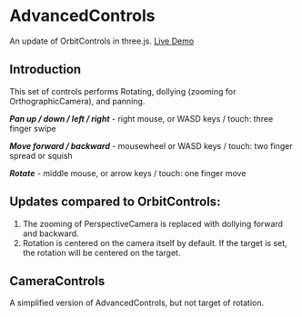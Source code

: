 # AdvancedControls 
An update of OrbitControls in three.js. 
[Live Demo](https://rawcdn.githack.com/WilliamLiu-1997/three.js/a84e96e088a5bbd83fed8f74aaa59081ac038fdd/examples/misc_controls_cameracontrols.html)

## Introduction
This set of controls performs Rotating, dollying (zooming for OrthographicCamera), and panning.

***Pan up / down / left / right*** - right mouse, or WASD keys / touch: three finger swipe

***Move forward / backward*** - mousewheel or WASD keys / touch: two finger spread or squish

***Rotate*** - middle mouse, or arrow keys / touch: one finger move

## Updates compared to OrbitControls:
1. The zooming of PerspectiveCamera is replaced with dollying forward and backward.
2. Rotation is centered on the camera itself by default. If the target is set, the rotation will be centered on the target.

## CameraControls 
A simplified version of AdvancedControls, but not target of rotation. 


